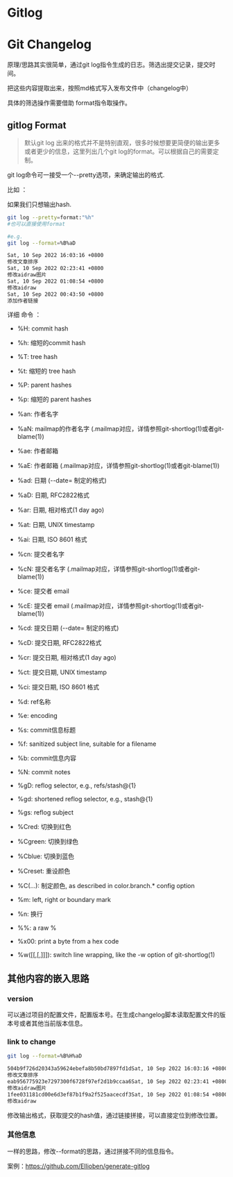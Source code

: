 # Gitlog

#  Git Changelog

原理/思路其实很简单，通过git log指令生成的日志。筛选出提交记录，提交时间。

把这些内容提取出来，按照md格式写入发布文件中（changelog中）


具体的筛选操作需要借助 format指令取操作。



## gitlog Format

>默认git log 出来的格式并不是特别直观，很多时候想要更简便的输出更多或者更少的信息，这里列出几个git log的format。可以根据自己的需要定制。

git log命令可一接受一个--pretty选项，来确定输出的格式.

比如 ：

如果我们只想输出hash.

```bash
git log --pretty=format:"%h" 
#也可以直接使用format

#e.g.
git log --format=%B%aD

Sat, 10 Sep 2022 16:03:16 +0800
修改文章排序
Sat, 10 Sep 2022 02:23:41 +0800
修改aidraw图片
Sat, 10 Sep 2022 01:08:54 +0800
修改aidraw
Sat, 10 Sep 2022 00:43:50 +0800
添加作者链接


```

详细 命令 ：

- %H: commit hash

- %h: 缩短的commit hash
- %T: tree hash
- %t: 缩短的 tree hash
- %P: parent hashes
- %p: 缩短的 parent hashes
- %an: 作者名字
- %aN: mailmap的作者名字 (.mailmap对应，详情参照git-shortlog(1)或者git-blame(1))
- %ae: 作者邮箱
- %aE: 作者邮箱 (.mailmap对应，详情参照git-shortlog(1)或者git-blame(1))
- %ad: 日期 (--date= 制定的格式)
- %aD: 日期, RFC2822格式
- %ar: 日期, 相对格式(1 day ago)
- %at: 日期, UNIX timestamp
- %ai: 日期, ISO 8601 格式
- %cn: 提交者名字
- %cN: 提交者名字 (.mailmap对应，详情参照git-shortlog(1)或者git-blame(1))
- %ce: 提交者 email
- %cE: 提交者 email (.mailmap对应，详情参照git-shortlog(1)或者git-blame(1))
- %cd: 提交日期 (--date= 制定的格式)
- %cD: 提交日期, RFC2822格式
- %cr: 提交日期, 相对格式(1 day ago)
- %ct: 提交日期, UNIX timestamp
- %ci: 提交日期, ISO 8601 格式
- %d: ref名称
- %e: encoding
- %s: commit信息标题
- %f: sanitized subject line, suitable for a filename
- %b: commit信息内容
- %N: commit notes
- %gD: reflog selector, e.g., refs/stash@{1}
- %gd: shortened reflog selector, e.g., stash@{1}
- %gs: reflog subject
- %Cred: 切换到红色
- %Cgreen: 切换到绿色
- %Cblue: 切换到蓝色
- %Creset: 重设颜色
- %C(...): 制定颜色, as described in color.branch.* config option
- %m: left, right or boundary mark
- %n: 换行
- %%: a raw %
- %x00: print a byte from a hex code
- %w([[,[,]]]): switch line wrapping, like the -w option of git-shortlog(1)







## 其他内容的嵌入思路

### version

可以通过项目的配置文件，配置版本号。在生成changelog脚本读取配置文件的版本号或者其他当前版本信息。



### link to change

```bash
git log --format=%B%H%aD 

504b9f726d20343a59624ebefa8b50bd7897fd1dSat, 10 Sep 2022 16:03:16 +0800
修改文章排序
eab956775923e7297300f6728f97ef2d1b9ccaa6Sat, 10 Sep 2022 02:23:41 +0800
修改aidraw图片
1fee031181cd00e6d3ef87b1f9a2f525aacecdf3Sat, 10 Sep 2022 01:08:54 +0800
修改aidraw
```

修改输出格式，获取提交的hash值，通过链接拼接，可以直接定位到修改位置。



### 其他信息

一样的思路，修改--format的思路，通过拼接不同的信息指令。

案例：https://github.com/Ellioben/generate-gitlog


